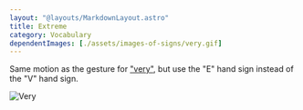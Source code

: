 ```yaml
---
layout: "@layouts/MarkdownLayout.astro"
title: Extreme
category: Vocabulary
dependentImages: [./assets/images-of-signs/very.gif]
---
```


Same motion as the gesture for ["very"](./very),
but use the "E" hand sign instead of the "V" hand sign.

![Very](@signs/very.gif)
